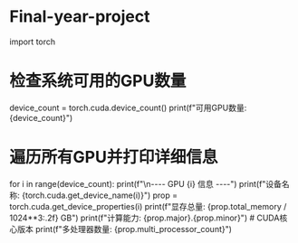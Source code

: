 # Final-year-project

import torch

# 检查系统可用的GPU数量
device_count = torch.cuda.device_count()
print(f"可用GPU数量: {device_count}")

# 遍历所有GPU并打印详细信息
for i in range(device_count):
    print(f"\n---- GPU {i} 信息 ----")
    print(f"设备名称: {torch.cuda.get_device_name(i)}")
    prop = torch.cuda.get_device_properties(i)
    print(f"显存总量: {prop.total_memory / 1024**3:.2f} GB")
    print(f"计算能力: {prop.major}.{prop.minor}")  # CUDA核心版本
    print(f"多处理器数量: {prop.multi_processor_count}")
